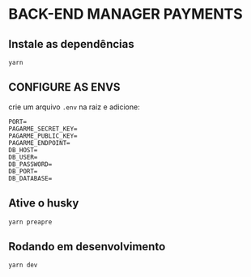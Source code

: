 # BACK-END MANAGER PAYMENTS

## Instale as dependências

```
yarn
```

## CONFIGURE AS ENVS

crie um arquivo `.env` na raiz e adicione:

```
PORT=
PAGARME_SECRET_KEY=
PAGARME_PUBLIC_KEY=
PAGARME_ENDPOINT=
DB_HOST=
DB_USER=
DB_PASSWORD=
DB_PORT=
DB_DATABASE=
```

## Ative o husky

```
yarn preapre
```

## Rodando em desenvolvimento

```
yarn dev
```
